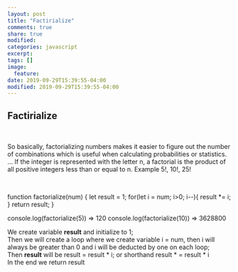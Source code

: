 ```yaml
---
layout: post
title: "Factirialize"
comments: true
share: true
modified:
categories: javascript
excerpt:
tags: []
image:
  feature:
date: 2019-09-29T15:39:55-04:00
modified: 2019-09-29T15:39:55-04:00
---
```


## Factirialize

<br>

 So basically, factorializing numbers makes it easier to figure out the number of combinations which is useful when calculating probabilities or statistics. ... If the integer is represented with the letter n, a factorial is the product of all positive integers less than or equal to n.
 Example 5!, 10!, 25!

 <br>

 function factorialize(num) {
 	let result = 1;
 	for(let i = num; i>0; i--){
 	result *= i;
 }
 return result;
}

console.log(factorialize(5)) => 120
console.log(factorialize(10)) => 3628800

We create variable <strong>result</strong> and initialize to 1;
<br>
Then we will create a loop where we create variable i = num, then i will always be greater than 0 and i will be deducted by one on each loop;
<br>
Then <strong>result</strong> will be result = result * i; 
or shorthand result * = result * i
<br>
In the end we return result
